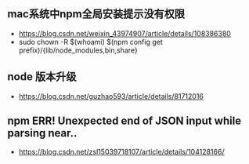 ## mac系统中npm全局安装提示没有权限
- https://blog.csdn.net/weixin_43974907/article/details/108386380
- sudo chown -R $(whoami) $(npm config get prefix)/{lib/node_modules,bin,share}

## node 版本升级
- https://blog.csdn.net/guzhao593/article/details/81712016

## npm ERR! Unexpected end of JSON input while parsing near..
- https://blog.csdn.net/zsl15039718107/article/details/104128166/